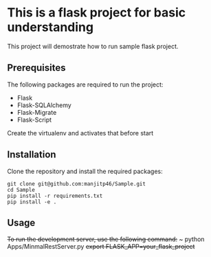 # This is a flask project for basic understanding

This project will demostrate how to run sample flask project.

## Prerequisites

The following packages are required to run the project:

- Flask
- Flask-SQLAlchemy
- Flask-Migrate
- Flask-Script

Create the virtualenv and activates that before start

## Installation

Clone the repository and install the required packages:
```
git clone git@github.com:manjitp46/Sample.git
cd Sample
pip install -r requirements.txt
pip install -e .
```
## Usage

~~To run the development server, use the following command:~~
~ python Apps/MinmalRestServer.py
~~export FLASK_APP=your_flask_project~~
